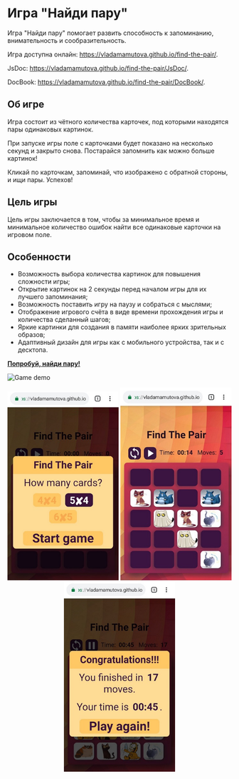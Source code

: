 # Игра "Найди пару"
Игра "Найди пару" помогает развить способность к запоминанию, внимательность и сообразительность.

Игра доступна онлайн: https://vladamamutova.github.io/find-the-pair/.

JsDoc: https://vladamamutova.github.io/find-the-pair/JsDoc/.

DocBook: https://vladamamutova.github.io/find-the-pair/DocBook/.

## Об игре
Игра состоит из чётного количества карточек, под которыми находятся пары одинаковых картинок.

При запуске игры поле с карточками будет показано на несколько секунд и закрыто снова.
Постарайся запомнить как можно больше картинок!

Кликай по карточкам, запоминай, что изображено с обратной стороны, и ищи пары. Успехов!
## Цель игры
Цель игры заключается в том, чтобы за минимальное время и минимальное количество ошибок найти все одинаковые карточки на игровом поле.
## Особенности
* Возможность выбора количества картинок для повышения сложности игры;
* Открытие картинок на 2 секунды перед началом игры для их лучшего запоминания;
* Возможность поставить игру на паузу и собраться с мыслями;
* Отображение игрового счёта в виде времени прохождения игры и количества сделанный шагов;
* Яркие картинки для создания в памяти наиболее ярких зрительных образов;
* Адаптивный дизайн для игры как с мобильного устройства, так и с десктопа.

**[Попробуй, найди пару!](https://vladamamutova.github.io/find-the-pair/)**

![Game demo](screenshots//game.gif)

<div align="center">
<img src="screenshots//1.png" width="250" alt="Начало игры"/>
<img src="screenshots//2.png" width="250" alt="Игра Find The Pair"/>
<img src="screenshots//3.png" width="250" alt="Окончание игры"/>
</div>